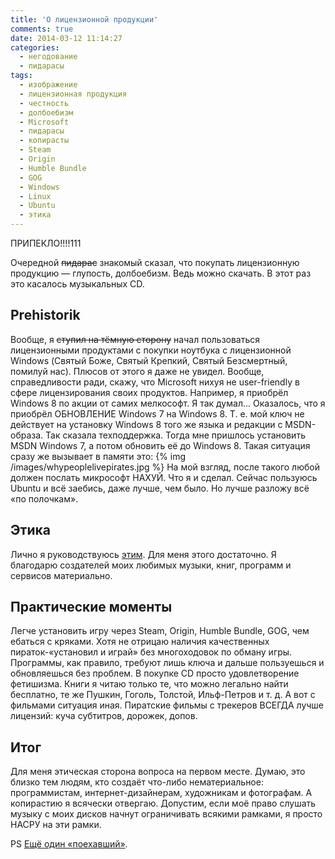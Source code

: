 ```yaml
---
title: 'О лицензионной продукции'
comments: true
date: 2014-03-12 11:14:27
categories:
  - негодование
  - пидарасы
tags:
  - изображение
  - лицензионная продукция
  - честность
  - долбоебизм
  - Microsoft
  - пидарасы
  - копирасты
  - Steam
  - Origin
  - Humble Bundle
  - GOG
  - Windows
  - Linux
  - Ubuntu
  - этика
---
```


ПРИПЕКЛО!!!!111

Очередной <del>пидарас</del> знакомый сказал, что покупать лицензионную продукцию — глупость, долбоебизм. Ведь можно скачать. В этот раз это касалось музыкальных CD.

<h2>Prehistorik</h2>
Вообще, я <del>ступил на тёмную сторону</del> начал пользоваться лицензионными продуктами с покупки ноутбука с лицензионной Windows (Святый Боже, Святый Крепкий, Святый Безсмертный, помилуй нас). Плюсов от этого я даже не увидел. Вообще, справедливости ради, скажу, что Microsoft нихуя не user-friendly в сфере лицензирования своих продуктов. Например, я приобрёл Windows 8 по акции от самих мелкософт. Я так думал... Оказалось, что я приобрёл ОБНОВЛЕНИЕ Windows 7 на Windows 8. Т. е. мой ключ не действует на установку Windows 8 того же языка и редакции с MSDN-образа. Так сказала техподдержка. Тогда мне пришлось установить MSDN Windows 7, а потом обновить её до Windows 8. Такая ситуация сразу же вызывает в памяти это:
{% img /images/whypeoplelivepirates.jpg %}
На мой взгляд, после такого любой должен послать микрософт НАХУЙ. Что я и сделал. Сейчас пользуюсь Ubuntu и всё заебись, даже лучше, чем было. Но лучше разложу всё «по полочкам».

<h2>Этика</h2>
Лично я руководствуюсь <a href="https://ru.wikipedia.org/wiki/Золотое_правило_нравственности">этим</a>. Для меня этого достаточно. Я благодарю создателей моих любимых музыки, книг, программ и сервисов материально.

<h2>Практические моменты</h2>
Легче установить игру через Steam, Origin, Humble Bundle, GOG, чем ебаться с кряками. Хотя не отрицаю наличия качественных пираток-«установил и играй» без многоходовок по обману игры.
Программы, как правило, требуют лишь ключа и дальше пользуешься и обновляешься без проблем.
В покупке CD просто удовлетворение фетишизма.
Книги я читаю только те, что можно легально найти бесплатно, те же Пушкин, Гоголь, Толстой, Ильф-Петров и т. д.
А вот с фильмами ситуация иная. Пиратские фильмы с трекеров ВСЕГДА лучше лицензий: куча субтитров, дорожек, допов.

<h2>Итог</h2>
Для меня этическая сторона вопроса на первом месте. Думаю, это близко тем людям, кто создаёт что-либо нематериальное: программистам, интернет-дизайнерам, художникам и фотографам. А копирастию я всячески отвергаю. Допустим, если моё право слушать музыку с моих дисков начнут ограничивать всякими рамками, я просто НАСРУ на эти рамки.

PS <a href="http://habrahabr.ru/post/187766">Ещё один «поехавший»</a>.
